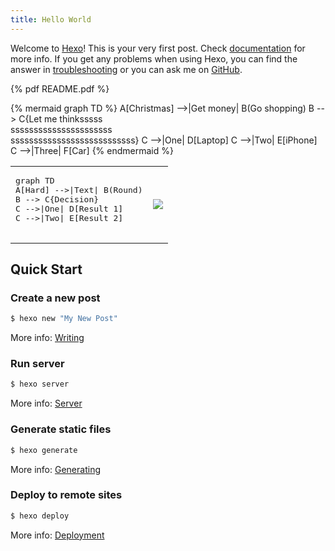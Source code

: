 ```yaml
---
title: Hello World
---
```

Welcome to [Hexo](https://hexo.io/)! This is your very first post. Check [documentation](https://hexo.io/docs/) for more info. If you get any problems when using Hexo, you can find the answer in [troubleshooting](https://hexo.io/docs/troubleshooting.html) or you can ask me on [GitHub](https://github.com/hexojs/hexo/issues).

{% pdf README.pdf %}



{% mermaid graph TD %}
A[Christmas] -->|Get money| B(Go shopping)
B --> C{Let me thinksssss<br>ssssssssssssssssssssss<br>sssssssssssssssssssssssssss}
C -->|One| D[Laptop]
C -->|Two| E[iPhone]
C -->|Three| F[Car]
{% endmermaid %}


<table>
<tr>
    <td><pre>
graph TD
A[Hard] -->|Text| B(Round)
B --> C{Decision}
C -->|One| D[Result 1]
C -->|Two| E[Result 2]
    </pre></td>
    <td align="center">
        <img src="https://raw.githubusercontent.com/mermaid-js/mermaid/master/img/gray-flow.png" />
    </td>
</tr>
</table>


## Quick Start

### Create a new post

``` bash
$ hexo new "My New Post"
```

More info: [Writing](https://hexo.io/docs/writing.html)

### Run server

``` bash
$ hexo server
```

More info: [Server](https://hexo.io/docs/server.html)

### Generate static files

``` bash
$ hexo generate
```

More info: [Generating](https://hexo.io/docs/generating.html)

### Deploy to remote sites

``` bash
$ hexo deploy
```

More info: [Deployment](https://hexo.io/docs/one-command-deployment.html)
